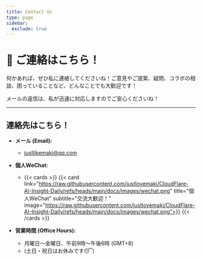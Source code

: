```yaml
---
title: Contact Us
type: page
sidebar:
  exclude: true
---
```

# 📮 ご連絡はこちら！

何かあれば、ぜひ私に連絡してくださいね！ご意見やご提案、疑問、コラボの相談、困っていることなど、どんなことでも大歓迎です！

メールの返信は、私が迅速に対応しますのでご安心くださいね！

---

## 連絡先はこちら！

*   **メール (Email):**
    *   [justlikemaki@qq.com](mailto:justlikemaki@qq.com)

*   **個人WeChat:**
    *   {{< cards >}}
        {{< card link="https://raw.githubusercontent.com/justlovemaki/CloudFlare-AI-Insight-Daily/refs/heads/main/docs/images/wechat.png" title="個人WeChat" subtitle="交流大歓迎！" image="https://raw.githubusercontent.com/justlovemaki/CloudFlare-AI-Insight-Daily/refs/heads/main/docs/images/wechat.png">}}
        {{< /cards >}}

*   **営業時間 (Office Hours):**
    *   月曜日～金曜日、午前9時～午後6時 (GMT+8)
    *   (土日・祝日はお休みです😴)